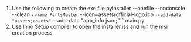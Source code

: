 1. Use the following to create the exe file
pyinstaller --onefile --noconsole --clean `
  --name PartsMaster `
  --icon=assets/official-logo.ico `
  --add-data "assets;assets" `
  --add-data "app_info.json;." `
   main.py
2. Use Inno Setup compiler to open the installer.iss and run the msi creation process
